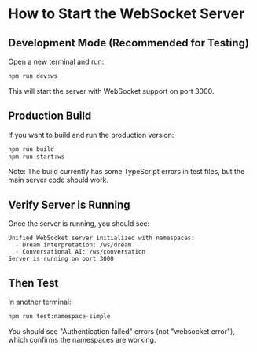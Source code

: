 # How to Start the WebSocket Server

## Development Mode (Recommended for Testing)

Open a new terminal and run:
```bash
npm run dev:ws
```

This will start the server with WebSocket support on port 3000.

## Production Build

If you want to build and run the production version:
```bash
npm run build
npm run start:ws
```

Note: The build currently has some TypeScript errors in test files, but the main server code should work.

## Verify Server is Running

Once the server is running, you should see:
```
Unified WebSocket server initialized with namespaces:
  - Dream interpretation: /ws/dream  
  - Conversational AI: /ws/conversation
Server is running on port 3000
```

## Then Test

In another terminal:
```bash
npm run test:namespace-simple
```

You should see "Authentication failed" errors (not "websocket error"), which confirms the namespaces are working.